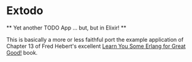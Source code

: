 # Extodo

** Yet another TODO App … but, but in Elixir! **

This is basically a more or less faithful port the example application of Chapter 13 of Fred Hebert's excellent [Learn You Some Erlang for Great Good!](http://learnyousomeerlang.com/) book.